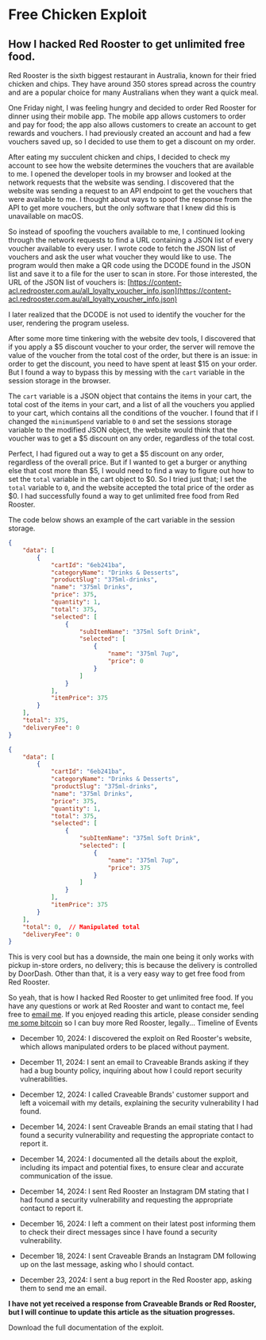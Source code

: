 # Free Chicken Exploit

## How I hacked Red Rooster to get unlimited free food.

Red Rooster is the sixth biggest restaurant in Australia, known for their fried chicken and chips. They have around 350 stores spread across the country and are a popular choice for many Australians when they want a quick meal.

One Friday night, I was feeling hungry and decided to order Red Rooster for dinner using their mobile app. The mobile app allows customers to order and pay for food; the app also allows customers to create an account to get rewards and vouchers. I had previously created an account and had a few vouchers saved up, so I decided to use them to get a discount on my order.

After eating my succulent chicken and chips, I decided to check my account to see how the website determines the vouchers that are available to me. I opened the developer tools in my browser and looked at the network requests that the website was sending. I discovered that the website was sending a request to an API endpoint to get the vouchers that were available to me. I thought about ways to spoof the response from the API to get more vouchers, but the only software that I knew did this is unavailable on macOS.

So instead of spoofing the vouchers available to me, I continued looking through the network requests to find a URL containing a JSON list of every voucher available to every user. I wrote code to fetch the JSON list of vouchers and ask the user what voucher they would like to use. The program would then make a QR code using the DCODE found in the JSON list and save it to a file for the user to scan in store. For those interested, the URL of the JSON list of vouchers is: 
[https://content-acl.redrooster.com.au/all_loyalty_voucher_info.json](https://content-acl.redrooster.com.au/all_loyalty_voucher_info.json)

I later realized that the DCODE is not used to identify the voucher for the user, rendering the program useless.

After some more time tinkering with the website dev tools, I discovered that if you apply a $5 discount voucher to your order, the server will remove the value of the voucher from the total cost of the order, but there is an issue: in order to get the discount, you need to have spent at least $15 on your order. But I found a way to bypass this by messing with the `cart` variable in the session storage in the browser.

The `cart` variable is a JSON object that contains the items in your cart, the total cost of the items in your cart, and a list of all the vouchers you applied to your cart, which contains all the conditions of the voucher. I found that if I changed the `minimumSpend` variable to `0` and set the sessions storage variable to the modified JSON object, the website would think that the voucher was to get a $5 discount on any order, regardless of the total cost.

Perfect, I had figured out a way to get a $5 discount on any order, regardless of the overall price. But if I wanted to get a burger or anything else that cost more than $5, I would need to find a way to figure out how to set the `total` variable in the cart object to $0. So I tried just that; I set the `total` variable to `0`, and the website accepted the total price of the order as $0. I had successfully found a way to get unlimited free food from Red Rooster.

The code below shows an example of the cart variable in the session storage.

```json
{
    "data": [
        {
            "cartId": "6eb241ba",
            "categoryName": "Drinks & Desserts",
            "productSlug": "375ml-drinks",
            "name": "375ml Drinks",
            "price": 375,
            "quantity": 1,
            "total": 375,
            "selected": [
                {
                    "subItemName": "375ml Soft Drink",
                    "selected": [
                        {
                            "name": "375ml 7up",
                            "price": 0
                        }
                    ]
                }
            ],
            "itemPrice": 375
        }
    ],
    "total": 375,
    "deliveryFee": 0
}
```
```json
{
    "data": [
        {
            "cartId": "6eb241ba",
            "categoryName": "Drinks & Desserts",
            "productSlug": "375ml-drinks",
            "name": "375ml Drinks",
            "price": 375,
            "quantity": 1,
            "total": 375,
            "selected": [
                {
                    "subItemName": "375ml Soft Drink",
                    "selected": [
                        {
                            "name": "375ml 7up",
                            "price": 375
                        }
                    ]
                }
            ],
            "itemPrice": 375
        }
    ],
    "total": 0,  // Manipulated total
    "deliveryFee": 0
}
```

This is very cool but has a downside, the main one being it only works with pickup in-store orders, no delivery; this is because the delivery is controlled by DoorDash. Other than that, it is a very easy way to get free food from Red Rooster.

So yeah, that is how I hacked Red Rooster to get unlimited free food. If you have any questions or work at Red Rooster and want to contact me, feel free to [email me](mailto:redroosterexploit@jackweller.me). If you enjoyed reading this article, please consider sending [me some bitcoin](bitcoin:bc1pz33pxxuxz4jcapkulr5k0haf2kednfwev7xkvcvhdh2rp2qy0rds4nmdrl) so I can buy more Red Rooster, legally...
Timeline of Events

* December 10, 2024: I discovered the exploit on Red Rooster's website, which allows manipulated orders to be placed without payment.

* December 11, 2024: I sent an email to Craveable Brands asking if they had a bug bounty policy, inquiring about how I could report security vulnerabilities.

* December 12, 2024: I called Craveable Brands' customer support and left a voicemail with my details, explaining the security vulnerability I had found.

* December 14, 2024: I sent Craveable Brands an email stating that I had found a security vulnerability and requesting the appropriate contact to report it.

* December 14, 2024: I documented all the details about the exploit, including its impact and potential fixes, to ensure clear and accurate communication of the issue.

* December 14, 2024: I sent Red Rooster an Instagram DM stating that I had found a security vulnerability and requesting the appropriate contact to report it.

* December 16, 2024: I left a comment on their latest post informing them to check their direct messages since I have found a security vulnerability.

* December 18, 2024: I sent Craveable Brands an Instagram DM following up on the last message, asking who I should contact.

* December 23, 2024: I sent a bug report in the Red Rooster app, asking them to send me an email.

**I have not yet received a response from Craveable Brands or Red Rooster, but I will continue to update this article as the situation progresses.**

Download the full documentation of the exploit.